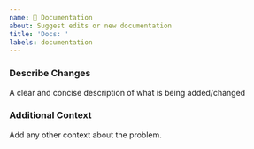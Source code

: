 ```yaml
---
name: 📄 Documentation
about: Suggest edits or new documentation
title: 'Docs: '
labels: documentation
---
```

### Describe Changes
A clear and concise description of what is being added/changed

### Additional Context
Add any other context about the problem.
